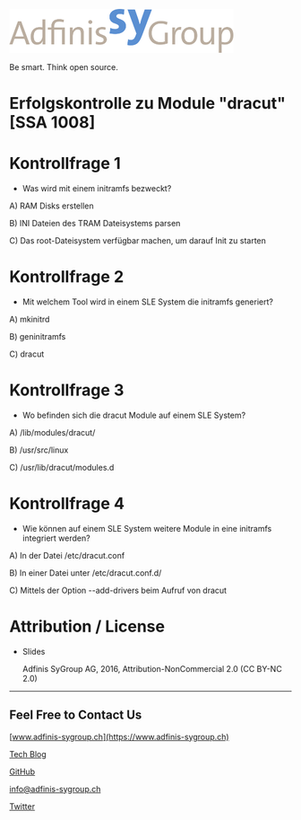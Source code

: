 ![](pics_2/adfinis_sygroup_logo.png)

Be smart. Think open source.

# Erfolgskontrolle zu Module "dracut" [SSA 1008]

# Kontrollfrage 1

* Was wird mit einem initramfs bezweckt?

A) RAM Disks erstellen

B) INI Dateien des TRAM Dateisystems parsen

C) Das root-Dateisystem verfügbar machen, um darauf Init zu starten

# Kontrollfrage 2

* Mit welchem Tool wird in einem SLE System die initramfs generiert?

A) mkinitrd

B) geninitramfs

C) dracut

# Kontrollfrage 3

* Wo befinden sich die dracut Module auf einem SLE System?

A) /lib/modules/dracut/

B) /usr/src/linux

C) /usr/lib/dracut/modules.d

# Kontrollfrage 4

* Wie können auf einem SLE System weitere Module in eine initramfs integriert werden?

A) In der Datei /etc/dracut.conf

B) In einer Datei unter /etc/dracut.conf.d/

C) Mittels der Option --add-drivers beim Aufruf von dracut

# Attribution / License

* Slides

  Adfinis SyGroup AG, 2016, Attribution-NonCommercial 2.0 (CC BY-NC 2.0)

---

## Feel Free to Contact Us

[www.adfinis-sygroup.ch](https://www.adfinis-sygroup.ch)

[Tech Blog](https://www.adfinis-sygroup.ch/blog)

[GitHub](https://github.com/adfinis-sygroup)

<info@adfinis-sygroup.ch>

[Twitter](https://twitter.com/adfinissygroup)
